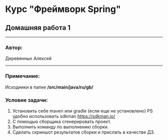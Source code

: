 # Курс "Фреймворк Spring" 
## Домашняя работа 1
* **
### Автор:
Деревянных Алексей
* **
### Примечание:

Исходники в папке **/src/main/java/ru/gb/**

### Условие задачи:
1. Установить себе maven или gradle (если еще не установлено) PS удобно использовать sdkman https://sdkman.io/
2. С помощью сборщика сгенерировать проект.
3. Выполнить команду по выполнению сборки. 
4. Сделать скриншот результатов сборки и прислать в качестве ДЗ.
